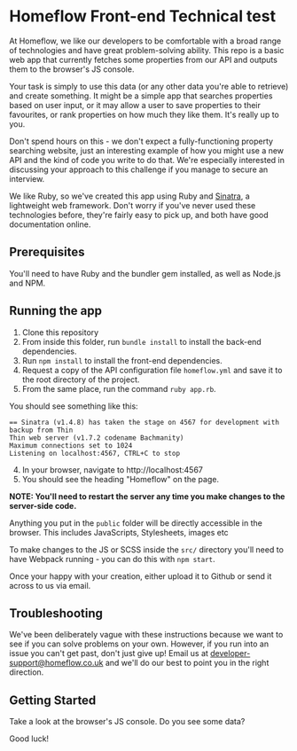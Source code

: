 # Homeflow Front-end Technical test

At Homeflow, we like our developers to be comfortable with a broad range of technologies and have great problem-solving ability. This repo is a basic web app that currently fetches some properties from our API and outputs them to the browser's JS console.

Your task is simply to use this data (or any other data you're able to retrieve) and create something. It might be a simple app that searches properties based on user input, or it may allow a user to save properties to their favourites, or rank properties on how much they like them. It's really up to you.

Don't spend hours on this - we don't expect a fully-functioning property searching website, just an interesting example of how you might use a new API and the kind of code you write to do that. We're especially interested in discussing your approach to this challenge if you manage to secure an interview.

We like Ruby, so we've created this app using Ruby and [Sinatra](http://sinatrarb.com/), a lightweight web framework. Don't worry if you've never used these technologies before, they're fairly easy to pick up, and both have good documentation online.

## Prerequisites

You'll need to have Ruby and the bundler gem installed, as well as Node.js and NPM.

## Running the app

1. Clone this repository
2. From inside this folder, run `bundle install` to install the back-end dependencies.
3. Run `npm install` to install the front-end dependencies.
4. Request a copy of the API configuration file `homeflow.yml` and save it to the root directory of the project.
5. From the same place, run the command `ruby app.rb`.

You should see something like this:

```
== Sinatra (v1.4.8) has taken the stage on 4567 for development with backup from Thin
Thin web server (v1.7.2 codename Bachmanity)
Maximum connections set to 1024
Listening on localhost:4567, CTRL+C to stop
```

4. In your browser, navigate to http://localhost:4567
5. You should see the heading "Homeflow" on the page.

**NOTE: You'll need to restart the server any time you make changes to the server-side code.**

Anything you put in the `public` folder will be directly accessible in the browser. This includes JavaScripts, Stylesheets, images etc

To make changes to the JS or SCSS inside the `src/` directory you'll need to have Webpack running - you can do this with `npm start`.

Once your happy with your creation, either upload it to Github or send it across to us via email.

## Troubleshooting

We've been deliberately vague with these instructions because we want to see if you can solve problems on your own. However, if you run into an issue you can't get past, don't just give up! Email us at developer-support@homeflow.co.uk and we'll do our best to point you in the right direction.

## Getting Started

Take a look at the browser's JS console. Do you see some data?

Good luck!
